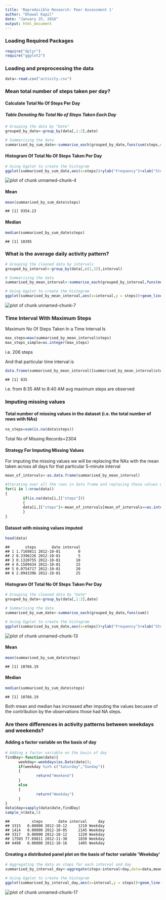```yaml
---
title: 'Reproducible Research: Peer Assessment 1'
author: "Dhawal Kapil"
date: "January 25, 2016"
output: html_document
---
```


### Loading Required Packages

```r
require("dplyr")
require("ggplot2")
```

### Loading and preprocessing the data

```r
data<-read.csv("activity.csv")
```


### Mean total number of steps taken per day?

#### Calculate Total No Of Steps Per Day
##### Table Denoting No Total No of Steps Taken Each Day

```r
# Grouping the data by "Date"
grouped_by_date<-group_by(data[,1:2],date)

# Summarising the data
summarised_by_sum_date<-summarise_each(grouped_by_date,funs(sum(steps,na.rm = TRUE)))
```

#### Histogram Of Total No Of Steps Taken Per Day

```r
# Using Ggplot to create the histogram
ggplot(summarised_by_sum_date,aes(x=steps))+ylab("Frequency")+xlab("Steps")+geom_histogram()+ggtitle("Histogram of Total No Of Steps Each Day")
```

![plot of chunk unnamed-chunk-4](figure/unnamed-chunk-4-1.png) 

#### Mean

```r
mean(summarised_by_sum_date$steps)
```

```
## [1] 9354.23
```

#### Median

```r
median(summarised_by_sum_date$steps)
```

```
## [1] 10395
```

### What is the average daily activity pattern?


```r
# Grouping the cleaned data by intervals
grouped_by_interval<-group_by(data[,c(1,3)],interval)

# Summarising the data
summarised_by_mean_interval<-summarise_each(grouped_by_interval,funs(mean(steps,na.rm=TRUE)))

# Using Ggplot to create the histogram
ggplot(summarised_by_mean_interval,aes(x=interval,y = steps))+geom_line()+ggtitle("Average No Of Steps Taken Each Time Interval")+xlab("Time Intervals")+ylab("No Of Steps")
```

![plot of chunk unnamed-chunk-7](figure/unnamed-chunk-7-1.png) 

### Time Interval With Maximum Steps
Maximum No Of Steps Taken In a Time Interval Is

```r
max_steps=max(summarised_by_mean_interval$steps)
max_steps_simple=as.integer(max_steps)
```
i.e. 206 steps

And that particular time interval is

```r
data.frame(summarised_by_mean_interval)[summarised_by_mean_interval$steps==max_steps,1]
```

```
## [1] 835
```
i.e. from 8:35 AM to 8:40 AM avg maximum steps are observed

### Imputing missing values

#### Total number of missing values in the dataset (i.e. the total number of rows with NAs)

```r
na_steps=sum(is.na(data$steps))
```
Total No of Missing Records=2304

#### Strategy For Imputing Missing Values
For imputing the missing values we will be replacing the NAs with the mean taken across all days for that particular 5-minute interval


```r
mean_of_intervals<-as.data.frame(summarised_by_mean_interval)

#Iterating over all the rows in data frame and replacing those values with mean value that are NA.
for(i in 1:nrow(data))
{
        if(is.na(data[i,]["steps"]))
        {
        data[i,]["steps"]<-mean_of_intervals[mean_of_intervals==as.integer(data[i,]["interval"]),2][1]
        }
}
```
#### Dataset with missing values imputed

```r
head(data)
```

```
##       steps       date interval
## 1 1.7169811 2012-10-01        0
## 2 0.3396226 2012-10-01        5
## 3 0.1320755 2012-10-01       10
## 4 0.1509434 2012-10-01       15
## 5 0.0754717 2012-10-01       20
## 6 2.0943396 2012-10-01       25
```

#### Histogram Of Total No Of Steps Taken Per Day

```r
# Grouping the cleaned data by "Date"
grouped_by_date<-group_by(data[,1:2],date)

# Summarising the data
summarised_by_sum_date<-summarise_each(grouped_by_date,funs(sum))

# Using Ggplot to create the histogram
ggplot(summarised_by_sum_date,aes(x=steps))+ylab("Frequency")+xlab("Steps")+geom_histogram()+ggtitle("Histogram of Total No Of Steps Each Day Of Imputed Data")
```

![plot of chunk unnamed-chunk-13](figure/unnamed-chunk-13-1.png) 

#### Mean

```r
mean(summarised_by_sum_date$steps)
```

```
## [1] 10766.19
```

#### Median

```r
median(summarised_by_sum_date$steps)
```

```
## [1] 10766.19
```
Both mean and median has increased after imputing the values becuase of the contribution by the observations those had NA steps.

### Are there differences in activity patterns between weekdays and weekends?
#### Adding a factor variable on the basis of day

```r
# Adding a factor variable on the basis of day
findDay<-function(date){
      weekday<-weekdays(as.Date(date));
      if(weekday %in% c("Saturday","Sunday"))
      {
              return("Weekend")
      }
      else
      {
              return("Weekday")
      }
}
data$day=sapply(data$date,findDay)
sample_n(data,5)
```

```
##          steps       date interval     day
## 3315   0.00000 2012-10-12     1210 Weekday
## 1414   0.00000 2012-10-05     2145 Weekday
## 3317   0.00000 2012-10-12     1220 Weekday
## 17503 77.69811 2012-11-30     1830 Weekday
## 4490   0.00000 2012-10-16     1405 Weekday
```
#### Creating a distributed panel plot on the basis of factor variable 'Weekday'

```r
# Aggregating the data on steps for each interval and day
summarised_by_interval_day<-aggregate(steps~interval+day,data=data,mean)

# Using Ggplot to create the histogram
ggplot(summarised_by_interval_day,aes(x=interval,y = steps))+geom_line()+facet_grid(day ~ .)+ggtitle("Distributed Panel Plot of \nAverage No Of Steps Taken Each Time Interval Across Weekday/Weekend")+xlab("Time Intervals")+ylab("No Of Steps")
```

![plot of chunk unnamed-chunk-17](figure/unnamed-chunk-17-1.png) 
